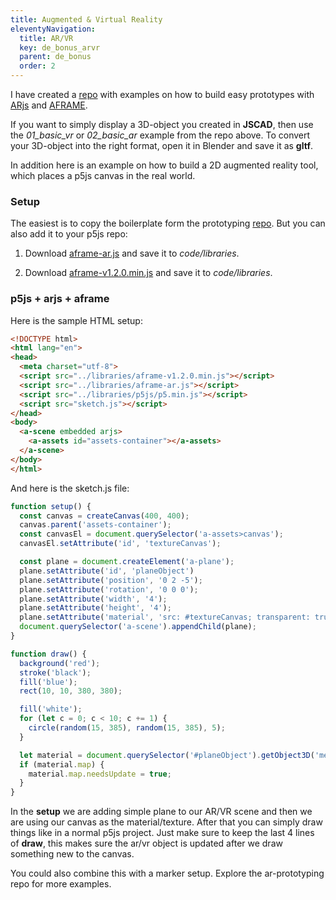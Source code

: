 ```yaml
---
title: Augmented & Virtual Reality
eleventyNavigation:
  title: AR/VR
  key: de_bonus_arvr
  parent: de_bonus
  order: 2
---
```


I have created a [repo](https://github.com/FH-Potsdam/ar-prototyping/) with examples on how to build easy prototypes with [ARjs](https://ar-js-org.github.io/AR.js-Docs/) and [AFRAME](https://aframe.io/).

If you want to simply display a 3D-object you created in **JSCAD**, then use the *01_basic_vr* or *02_basic_ar* example from the repo above. To convert your 3D-object into the right format, open it in Blender and save it as **gltf**.

In addition here is an example on how to build a 2D augmented reality tool, which places a p5js canvas in the real world.

### Setup

The easiest is to copy the boilerplate form the prototyping [repo](https://github.com/FH-Potsdam/ar-prototyping/). But you can also add it to your p5js repo:

1. Download [aframe-ar.js](https://github.com/FH-Potsdam/ar-prototyping/blob/main/assets/arjs/aframe-ar.js) and save it to *code/libraries*.
   
2. Download [aframe-v1.2.0.min.js](https://github.com/FH-Potsdam/ar-prototyping/blob/main/assets/aframe/aframe-v1.2.0.min.js) and save it to *code/libraries*.

### p5js + arjs + aframe

Here is the sample HTML setup:

```html
<!DOCTYPE html>
<html lang="en">
<head>
  <meta charset="utf-8">
  <script src="../libraries/aframe-v1.2.0.min.js"></script>
  <script src="../libraries/aframe-ar.js"></script>
  <script src="../libraries/p5js/p5.min.js"></script>
  <script src="sketch.js"></script>
</head>
<body>
  <a-scene embedded arjs>
    <a-assets id="assets-container"></a-assets>
  </a-scene>
</body>
</html>
```

And here is the sketch.js file:

```js
function setup() {
  const canvas = createCanvas(400, 400);
  canvas.parent('assets-container');
  const canvasEl = document.querySelector('a-assets>canvas');
  canvasEl.setAttribute('id', 'textureCanvas');

  const plane = document.createElement('a-plane');
  plane.setAttribute('id', 'planeObject')
  plane.setAttribute('position', '0 2 -5');
  plane.setAttribute('rotation', '0 0 0');
  plane.setAttribute('width', '4');
  plane.setAttribute('height', '4');
  plane.setAttribute('material', 'src: #textureCanvas; transparent: true; opacity: 0.75;');
  document.querySelector('a-scene').appendChild(plane);
}

function draw() {
  background('red');
  stroke('black');
  fill('blue');
  rect(10, 10, 380, 380);

  fill('white');
  for (let c = 0; c < 10; c += 1) {
    circle(random(15, 385), random(15, 385), 5);
  }

  let material = document.querySelector('#planeObject').getObject3D('mesh').material;
  if (material.map) {
    material.map.needsUpdate = true;
  }
}
```

In the **setup** we are adding simple plane to our AR/VR scene and then we are using our canvas as the material/texture. After that you can simply draw things like in a normal p5js project. Just make sure to keep the last 4 lines of **draw**, this makes sure the ar/vr object is updated after we draw something new to the canvas.

You could also combine this with a marker setup. Explore the ar-prototyping repo for more examples.
